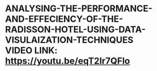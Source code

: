 # ANALYSING-THE-PERFORMANCE-AND-EFFECIENCY-OF-THE-RADISSON-HOTEL-USING-DATA-VISULAIZATION-TECHNIQUES  VIDEO LINK: https://youtu.be/eqT2Ir7QFlo
